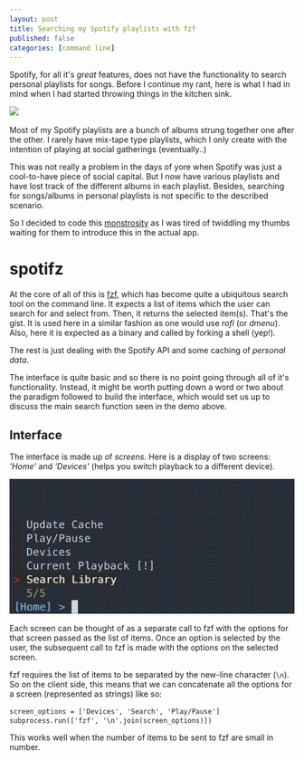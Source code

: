 ```yaml
---
layout: post
title: Searching my Spotify playlists with fzf
published: false
categories: [command line]
---
```


Spotify, for all it's _great_ features, does not have the functionality to
search personal playlists for songs. Before I continue my rant, here is what I
had in mind when I had started throwing things in the kitchen sink.

![](/images/search_demo.gif)

Most of my Spotify playlists are a bunch of albums strung together one after the
other. I rarely have mix-tape type playlists, which I only create with the
intention of playing at social gatherings (eventually..)

This was not really a problem in the days of yore when Spotify was just a
cool-to-have piece of social capital. But I now have various playlists and have
lost track of the different albums in each playlist. Besides, searching for
songs/albums in personal playlists is not specific to the described scenario.

So I decided to code this [monstrosity](https://github.com/junkmechanic/spotifz)
as I was tired of twiddling my thumbs waiting for them to introduce this in
the actual app.

# spotifz

At the core of all of this is [fzf](https://github.com/junegunn/fzf), which has
become quite a ubiquitous search tool on the command line.  It expects a list of
items which the user can search for and select from. Then, it returns the
selected item(s). That's the gist. It is used here in a similar fashion as one
would use _rofi_ (or _dmenu_). Also, here it is expected as a binary and called
by forking a shell (yep!).

The rest is just dealing with the Spotify API and some caching of _personal
data_.

The interface is quite basic and so there is no point going through all of it's
functionality. Instead, it might be worth putting down a word or two about the
paradigm followed to build the interface, which would set us up to discuss the
main search function seen in the demo above.

## Interface

The interface is made up of *screens*. Here is a display of two screens:
_'Home'_ and _'Devices'_ (helps you switch playback to a different device).

![](/images/screens.gif)

Each screen can be thought of as a separate call to fzf with the options for
that screen passed as the list of items. Once an option is selected by the
user, the subsequent call to fzf is made with the options on the selected
screen.

fzf requires the list of items to be separated by the new-line character (`\n`).
So on the client side, this means that we can concatenate all the options for a
screen (represented as strings) like so:

    screen_options = ['Devices', 'Search', 'Play/Pause']
    subprocess.run(['fzf', '\n'.join(screen_options)])

This works well when the number of items to be sent to fzf are small in number.
